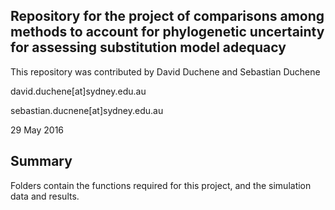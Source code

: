 Repository for the project of comparisons among methods to account for phylogenetic uncertainty for assessing substitution model adequacy
--------------------------------------------------------------------------------------------------------------------------------------------

This repository was contributed by David Duchene and Sebastian Duchene

david.duchene[at]sydney.edu.au

sebastian.ducnene[at]sydney.edu.au

29 May 2016

Summary
-------

Folders contain the functions required for this project, and the simulation data and results.
